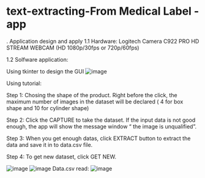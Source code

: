# text-extracting-From Medical Label -app
. Application design and apply
1.1 Hardware:
Logitech Camera C922 PRO HD STREAM WEBCAM (HD 1080p/30fps or 720p/60fps) 

1.2 Solfware application:

Using tkinter to design the GUI
![image](https://github.com/LaiTheTrung/text-extracting-simple-app/assets/100464098/06bde1a8-f697-4aa1-b08b-add61056d631)

Using tutorial:

Step 1: Chosing the shape of the product. Right before the click, the maximum number of images in the dataset will be declared ( 4 for box shape and 10 for cylinder shape)

Step 2: Click the CAPTURE to take the dataset. If the input data is not good enough, the app will show the message window “ the image is unqualified”.

Step 3: When you get enough datas, click EXTRACT button to extract the data and save it in to data.csv file.

Step 4: To get new dataset, click GET NEW.

![image](https://github.com/LaiTheTrung/text-extracting-simple-app/assets/100464098/376fe98f-a0f7-4144-a169-a6e8172d1edc)
![image](https://github.com/LaiTheTrung/text-extracting-simple-app/assets/100464098/3956d9b6-727e-4e62-8b4b-992b1cbb2e25)
Data.csv read:
![image](https://github.com/LaiTheTrung/text-extracting-simple-app/assets/100464098/1c0680b6-d008-42b5-9524-1ac53cce169a)
